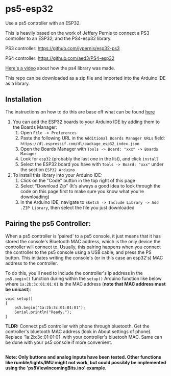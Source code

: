 # ps5-esp32
Use a ps5 controller with an ESP32.

This is heavily based on the work of Jeffery Pernis to connect a PS3 controller to an ESP32, and the PS4-esp32 library. 

PS3 controller: https://github.com/jvpernis/esp32-ps3

PS4 controller: https://github.com/aed3/PS4-esp32

[Here's a video](https://youtu.be/BmlKBs27pgE) about how the ps4 library was made.

This repo can be downloaded as a zip file and imported into the Arduino IDE as a library.

## Installation
The instructions on how to do this are base off what can be found [here](https://github.com/jvpernis/esp32-ps3/issues/3#issuecomment-517141523)
1. You can add the ESP32 boards to your Arduino IDE by adding them to the Boards Manager:
    1. Open `File -> Preferences`
    1. Paste the following URL in the `Additional Boards Manager URLs` field:
    `https://dl.espressif.com/dl/package_esp32_index.json`
    1. Open the Boards Manager with `Tools -> Board: "xxx" -> Boards Manager`
    1. Look for `esp32` (probably the last one in the list), and click `install`
    1. Select the ESP32 board you have with `Tools -> Board: "xxx"` under the section `ESP32 Arduino`
1. To install this library into your Arduino IDE:
    1. Click on the "Code" button in the top right of this page
    1. Select "Download Zip" (It's always a good idea to look through the code on this page first to make sure you know what you're downloading)
    1. In the Arduino IDE, navigate to `Sketch -> Include Library -> Add .ZIP Library`, then select the file you just downloaded


## Pairing the ps5 Controller:
When a ps5 controller is 'paired' to a ps5 console, it just means that it has stored the console's Bluetooth MAC address, which is the only device the controller will connect to. Usually, this pairing happens when you connect the controller to the ps5 console using a USB cable, and press the PS button. This initiates writing the console's (or in this case an esp32's) MAC address to the controller.

To do this, you'll need to include the controller's ip address in the ```ps5.begin()``` function during within the ```setup()``` Arduino function like below where ```1a:2b:3c:01:01:01``` is the MAC address (**note that MAC address must be unicast**):
```
void setup()
{
    ps5.begin("1a:2b:3c:01:01:01");
    Serial.println("Ready.");
}
```

**TLDR:** Connect ps5 controller with phone through bluetooth. Get the controller's bluetooth MAC address (look in About settings of phone). Replace '1a:2b:3c:01:01:01' with your controller's bluetooh MAC. Same can be done with your ps5 console if more convenient.
##
**Note: Only buttons and analog inputs have been tested. Other functions like rumble/lights/IMU might not work, but could possibly be implemented using the 'ps5ViewIncomingBits.ino' example.**
